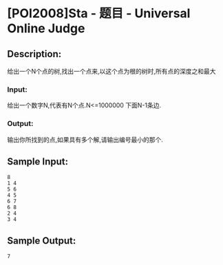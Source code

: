 # [POI2008]Sta - 题目 - Universal Online Judge

## Description: 

给出一个N个点的树,找出一个点来,以这个点为根的树时,所有点的深度之和最大

### Input: 

给出一个数字N,代表有N个点.N<=1000000 下面N-1条边.

### Output: 

输出你所找到的点,如果具有多个解,请输出编号最小的那个.


## Sample Input: 
```
8
1 4
5 6
4 5
6 7
6 8
2 4
3 4
```

## Sample Output: 
```
7
```
